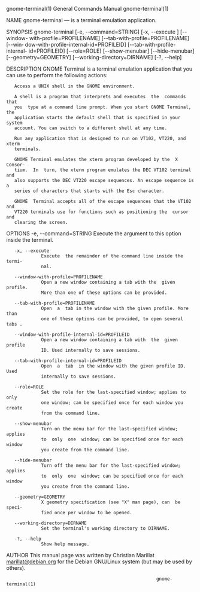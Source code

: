 gnome-terminal(1)          General Commands Manual          gnome-terminal(1)

NAME
       gnome-terminal — is a terminal emulation application.

SYNOPSIS
       gnome-terminal  [-e,  --command=STRING]   [-x, --execute ]  [--window-
       with-profile=PROFILENAME]   [--tab-with-profile=PROFILENAME]   [--win‐
       dow-with-profile-internal-id=PROFILEID]  [--tab-with-profile-internal-
       id=PROFILEID]    [--role=ROLE]    [--show-menubar]    [--hide-menubar]
       [--geometry=GEOMETRY]  [--working-directory=DIRNAME]  [-?, --help]

DESCRIPTION
       GNOME Terminal is a terminal emulation application that you can use to
       perform the following actions:

       Access a UNIX shell in the GNOME environment.

       A shell is a program that interprets and executes  the  commands  that
       you  type at a command line prompt. When you start GNOME Terminal, the
       application starts the default shell that is specified in your  system
       account. You can switch to a different shell at any time.

       Run any application that is designed to run on VT102, VT220, and xterm
       terminals.

       GNOME Terminal emulates the xterm program developed by the  X  Consor‐
       tium.  In  turn, the xterm program emulates the DEC VT102 terminal and
       also supports the DEC VT220 escape sequences. An escape sequence is  a
       series of characters that starts with the Esc character.

       GNOME  Terminal accepts all of the escape sequences that the VT102 and
       VT220 terminals use for functions such as positioning the  cursor  and
       clearing the screen.

OPTIONS
       -e, --command=STRING
                 Execute the argument to this option inside the terminal.

       -x, --execute
                 Execute  the remainder of the command line inside the termi‐
                 nal.

       --window-with-profile=PROFILENAME
                 Open a new window containing a tab with the  given  profile.
                 More than one of these options can be provided.

       --tab-with-profile=PROFILENAME
                 Open  a  tab in the window with the given profile. More than
                 one of these options can be provided, to open several tabs .

       --window-with-profile-internal-id=PROFILEID
                 Open a new window containing a tab with  the  given  profile
                 ID. Used internally to save sessions.

       --tab-with-profile-internal-id=PROFILEID
                 Open  a  tab  in the window with the given profile ID.  Used
                 internally to save sessions.

       --role=ROLE
                 Set the role for the last-specified window; applies to  only
                 one window; can be specified once for each window you create
                 from the command line.

       --show-menubar
                 Turn on the menu bar for the last-specified window;  applies
                 to  only  one  window; can be specified once for each window
                 you create from the command line.

       --hide-menubar
                 Turn off the menu bar for the last-specified window; applies
                 to  only  one  window; can be specified once for each window
                 you create from the command line.

       --geometry=GEOMETRY
                 X geometry specification (see "X" man page), can  be  speci‐
                 fied once per window to be opened.

       --working-directory=DIRNAME
                 Set the terminal's working directory to DIRNAME.

       -?, --help
                 Show help message.

AUTHOR
       This manual page was written by Christian Marillat marillat@debian.org
       for the Debian GNU/Linux system (but may be used by others).

                                                            gnome-terminal(1)
